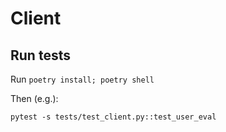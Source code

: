 # Client

## Run tests

Run `poetry install; poetry shell`

Then (e.g.):

`pytest -s tests/test_client.py::test_user_eval`